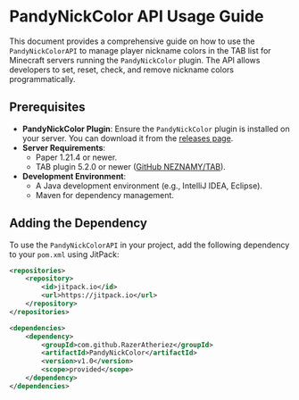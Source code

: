 # PandyNickColor API Usage Guide

This document provides a comprehensive guide on how to use the `PandyNickColorAPI` to manage player nickname colors in the TAB list for Minecraft servers running the `PandyNickColor` plugin. The API allows developers to set, reset, check, and remove nickname colors programmatically.

## Prerequisites

- **PandyNickColor Plugin**: Ensure the `PandyNickColor` plugin is installed on your server. You can download it from the [releases page](https://github.com/RazerAtheriez/PandyNickColor/releases).
- **Server Requirements**:
  - Paper 1.21.4 or newer.
  - TAB plugin 5.2.0 or newer ([GitHub NEZNAMY/TAB](https://github.com/NEZNAMY/TAB)).
- **Development Environment**:
  - A Java development environment (e.g., IntelliJ IDEA, Eclipse).
  - Maven for dependency management.

## Adding the Dependency

To use the `PandyNickColorAPI` in your project, add the following dependency to your `pom.xml` using JitPack:

```xml
<repositories>
    <repository>
        <id>jitpack.io</id>
        <url>https://jitpack.io</url>
    </repository>
</repositories>

<dependencies>
    <dependency>
        <groupId>com.github.RazerAtheriez</groupId>
        <artifactId>PandyNickColor</artifactId>
        <version>v1.0</version>
        <scope>provided</scope>
    </dependency>
</dependencies>
